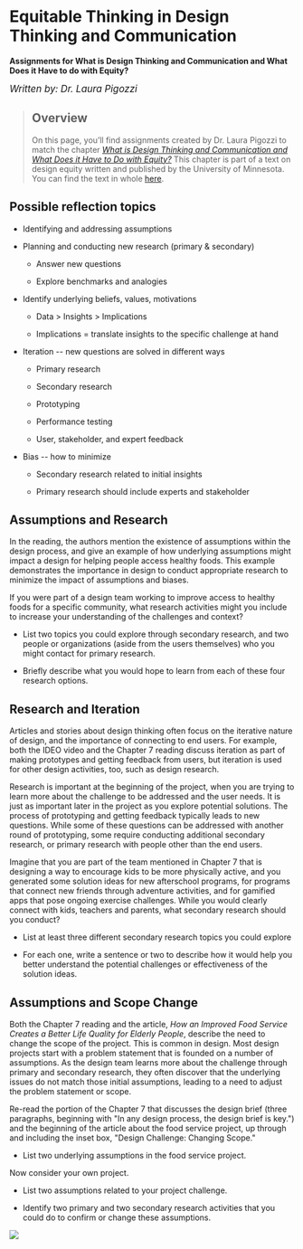 # Equitable Thinking in Design Thinking and Communication

**Assignments for What is Design Thinking and Communication and What Does it Have to do with Equity?**

<big>_Written by: Dr. Laura Pigozzi_</big>

> ## Overview
>
> On this page, you’ll find assignments created by Dr. Laura Pigozzi to match the chapter [_What is Design Thinking and Communication and What Does it Have to Do with Equity?_](https://open.lib.umn.edu/designequity/chapter/chapter-7-what-is-design-thinking-and-what-does-it-have-to-do-with-equity/) This chapter is part of a text on design equity written and published by the University of Minnesota. You can find the text in whole [here](https://open.lib.umn.edu/designequity/).

## Possible reflection topics

- Identifying and addressing assumptions

- Planning and conducting new research (primary & secondary)

  - Answer new questions

  - Explore benchmarks and analogies

- Identify underlying beliefs, values, motivations

  - Data \> Insights \> Implications

  - Implications = translate insights to the specific challenge at hand

- Iteration -- new questions are solved in different ways

  - Primary research

  - Secondary research

  - Prototyping

  - Performance testing

  - User, stakeholder, and expert feedback

- Bias -- how to minimize

  - Secondary research related to initial insights

  - Primary research should include experts and stakeholder

## Assumptions and Research

In the reading, the authors mention the existence of assumptions within the design process, and give an example of how underlying assumptions might impact a design for helping people access healthy foods. This example demonstrates the importance in design to conduct appropriate research to minimize the impact of assumptions and biases.

If you were part of a design team working to improve access to healthy foods for a specific community, what research activities might you include to increase your understanding of the challenges and context?

- List two topics you could explore through secondary research, and two people or organizations (aside from the users themselves) who you might contact for primary research.

- Briefly describe what you would hope to learn from each of these four research options.

## Research and Iteration

Articles and stories about design thinking often focus on the iterative nature of design, and the importance of connecting to end users. For example, both the IDEO video and the Chapter 7 reading discuss iteration as part of making prototypes and getting feedback from users, but iteration is used for other design activities, too, such as design research.

Research is important at the beginning of the project, when you are trying to learn more about the challenge to be addressed and the user needs. It is just as important later in the project as you explore potential solutions. The process of prototyping and getting feedback typically leads to new questions. While some of these questions can be addressed with another round of prototyping, some require conducting additional secondary research, or primary research with people other than the end users.

Imagine that you are part of the team mentioned in Chapter 7 that is designing a way to encourage kids to be more physically active, and you generated some solution ideas for new afterschool programs, for programs that connect new friends through adventure activities, and for gamified apps that pose ongoing exercise challenges. While you would clearly connect with kids, teachers and parents, what secondary research should you conduct?

- List at least three different secondary research topics you could explore

- For each one, write a sentence or two to describe how it would help you better understand the potential challenges or effectiveness of the solution ideas.

## Assumptions and Scope Change

Both the Chapter 7 reading and the article, _How an Improved Food Service Creates a Better Life Quality for Elderly People_, describe the need to change the scope of the project. This is common in design. Most design projects start with a problem statement that is founded on a number of assumptions. As the design team learns more about the challenge through primary and secondary research, they often discover that the underlying issues do not match those initial assumptions, leading to a need to adjust the problem statement or scope.

Re-read the portion of the Chapter 7 that discusses the design brief (three paragraphs, beginning with "In any design process, the design brief is key.") and the beginning of the article about the food service project, up through and including the inset box, "Design Challenge: Changing Scope."

- List two underlying assumptions in the food service project.

Now consider your own project.

- List two assumptions related to your project challenge.

- Identify two primary and two secondary research activities that you could do to confirm or change these assumptions.

![](_static/chapter1/1.png)
